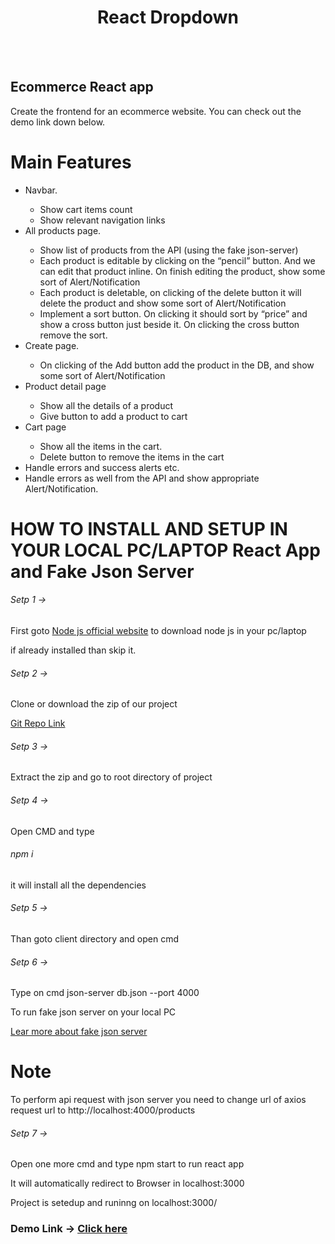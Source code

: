 <h1 align="center">React Dropdown</h1> <br/><br/>

## Ecommerce React app
<p>Create the frontend for an ecommerce website. You can check out the demo link down below.</p>


# Main Features
<ul>
    <li>Navbar.</li>
    <ul>
        <li>Show cart items count</li>
        <li>Show relevant navigation links </li>
    </ul>
    <li>All products page.</li>
    <ul>
        <li>Show list of products from the API (using the fake json-server) </li>
        <li>Each product is editable by clicking on the “pencil”​ button. And we can edit that product inline. On finish editing the product, show some sort of Alert/Notification</li>
        <li>Each product is deletable, on clicking of the delete button it will delete the product and show some sort of Alert/Notification </li>
        <li>Implement a sort button. On clicking it should sort by “price”​ and show a cross button just beside it. On clicking the cross button remove the sort. </li>
    </ul>
    <li>Create page.</li>
    <ul>
        <li>On clicking of the Add button add the product in the DB, and show some sort of Alert/Notification</li>
    </ul>
    <li>Product detail page</li>
    <ul>
        <li>Show all the details of a product</li>
        <li>Give button to add a product to cart</li>
    </ul>
    <li>Cart page</li>
    <ul>
        <li>Show all the items in the cart.</li>
        <li>Delete button to remove the items in the cart</li>
    </ul>
    <li>Handle errors and success alerts etc.</li>
    <li>Handle errors as well from the API and show appropriate Alert/Notification.</li>
</ul>


# HOW TO INSTALL AND SETUP IN YOUR LOCAL PC/LAPTOP React App and Fake Json Server

<h6>Setp 1 -></h6> <p>First goto <a href="https://nodejs.org/en">Node js official website</a> to download node js in your pc/laptop</p>
</h6><p>if already installed than skip it.</p>

<h6>Setp 2 -></h6><p>Clone or download the zip of our project</p>
<a href="https://github.com/Karimansari4/e-commerce-redux.git">Git Repo Link</a>

<h6>Setp 3 -></h6><p>Extract the zip and go to root directory of project</p>

<h6>Setp 4 -></h6><p>Open CMD and type <h6>npm i</h6> it will install all the dependencies</p>

<h6>Setp 5 -></h6><p>Than goto client directory and open cmd</p>

<h6>Setp 6 -></h6><p>Type on cmd json-server db.json --port 4000</p>
<p>To run fake json server on your local PC</p>
<a href="https://www.npmjs.com/package/json-server">Lear more about fake json server</a>

# Note
<p>To perform api request with json server you need to change url of axios request url to http://localhost:4000/products</p>

<h6>Setp 7 -></h6><p>Open one more cmd and type npm start to run react app</p>

<p>It will automatically redirect to Browser in localhost:3000</p>

<p>Project is setedup and runinng on localhost:3000/</p>

<h3>Demo Link -> <a href="https://648ae1760f696a00856adb07--monumental-maamoul-cb4a5d.netlify.app/">Click here</a></h3>
